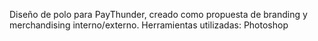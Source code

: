 Diseño de polo para PayThunder, creado como propuesta de branding y merchandising interno/externo.
Herramientas utilizadas: Photoshop
